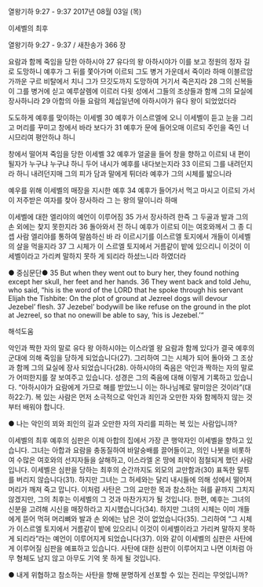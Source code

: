 열왕기하 9:27 - 9:37 
2017년 08월 03일 (목)

이세벨의 최후



열왕기하 9:27 - 9:37 / 새찬송가 366 장


요람과 함께 죽임을 당한 아하시야
27 유다의 왕 아하시야가 이를 보고 정원의 정자 길로 도망하니 예후가 그 뒤를 쫓아가며 이르되 그도 병거 가운데서 죽이라 하매 이블르암 가까운 구르 비탈에서 치니 그가 므깃도까지 도망하여 거기서 죽은지라 28 그의 신복들이 그를 병거에 싣고 예루살렘에 이르러 다윗 성에서 그들의 조상들과 함께 그의 묘실에 장사하니라 29 아합의 아들 요람의 제십일년에 아하시야가 유다 왕이 되었었더라

도도하게 예후를 맞이하는 이세벨
30 예후가 이스르엘에 오니 이세벨이 듣고 눈을 그리고 머리를 꾸미고 창에서 바라
보다가 31 예후가 문에 들어오매 이르되 주인을 죽인 너 시므리여 평안하냐 하니

창에서 떨어져 죽임을 당한 이세벨
32 예후가 얼굴을 들어 창을 향하고 이르되 내 편이 될자가 누구냐 누구냐 하니 두어
내시가 예후를 내다보는지라 33 이르되 그를 내려던지라 하니 내려던지매 그의 피가
담과 말에게 튀더라 예후가 그의 시체를 밟으니라

예우를 위해 이세벨의 매장을 지시한 예후
34 예후가 들어가서 먹고 마시고 이르되 가서 이 저주받은 여자를 찾아 장사하라 그
는 왕의 딸이니라 하매

이세벨에 대한 엘리야의 예언이 이루어짐
35 가서 장사하려 한즉 그 두골과 발과 그의 손 외에는 찾지 못한지라 36 돌아와서 전
하니 예후가 이르되 이는 여호와께서 그 종 디셉 사람 엘리야를 통하여 말씀하신 바
라 이르시기를 이스르엘 토지에서 개들이 이세벨의 살을 먹을지라 37 그 시체가 이
스르엘 토지에서 거름같이 밭에 있으리니 이것이 이세벨이라고 가리켜 말하지 못하
게 되리라 하셨느니라 하였더라

● 중심문단● 35 But when they went out to bury her, they found nothing except her skull, her feet and her hands. 36 They went back and told Jehu, who said, “his is the word of the LORD that he spoke through his servant Elijah the Tishbite: On the plot of ground at Jezreel dogs will devour Jezebel’ flesh.
37 Jezebel’ bodywill be like refuse on the ground in the plot at Jezreel, so that no onewill be able to say, ‘his is Jezebel.’“

해석도움





악인과 짝한 자의 말로
유다 왕 아하시야는 이스라엘 왕 요람과 함께 있다가 결국 예후의 군대에 의해 죽임을 당하게 되었습니다(27). 그리하여 그는 시체가 되어 돌아와 그 조상과 함께 그의 묘실에 장사 되었습니다(28). 아하시야의 죽음은 악인과 짝하는 자의 말로가 어떠한지를 잘 보여주고 있습니다. 성경은 그의 죽음에 대해 이렇게 기록하고 있습니다. “아하시야가 요람에게 가므로 해를 받았느니 이는 하나님께로 말미암은 것이라”(대하22:7). 복 있는 사람은 먼저 소극적으로 악인과 죄인과 오만한 자와 함께하지 않는 것부터 배워야 합니다.

● 나는 악인의 꾀와 죄인의 길과 오만한 자의 자리를 피하는 복 있는 사람입니까?

이세벨의 최후
예후의 심판은 이제 아합의 집에서 가장 큰 행악자인 이세벨을 향하고 있습니다. 그녀는 아합과 요람을 충동질하여 바알숭배를 끌어들이고, 의인 나봇을 비롯하여 수많은 여호와의
선지자들을 살해하고, 이스라엘 온 땅에 죄악이 점철되게 했던 사람입니다. 이세벨은 심판을 당하는 최후의 순간까지도 외모의 교만함과(30) 표독한 말투를 버리지 않습니다(31). 하지만 그녀는 그 허세와는 달리 내시들에 의해 성에서 떨어져 머리가 깨져 죽고 맙니다. 이처럼 사탄은 그의 교만한 목과 참소하는 혀를 끝까지 그치지 않겠지만, 그의 최후는 이세벨의 그
것과 마찬가지가 될 것입니다. 한편, 예후는 그녀의 신분을 고려해 시신을 매장하라고 지시했습니다(34). 하지만 그녀의 시체는 이미 개들에게 뜯어 먹혀 머리뼈와 발과 손 외에는 남은 것이 없었습니다(35). 그리하여 “그 시체가 이스르엘 토지에서 거름같이 밭에 있으리니 이것이 이세벨이라고 가리켜 말하지 못하게 되리라”라는 예언이 이루어지게 되었습니다(37). 이와 같이 이세벨의 심판은 사탄에게 이루어질 심판을 예표하고 있습니다. 사탄에 대한 심판이 이루어지고 나면 이처럼 아무 형체도 남지 않고 아무도 기억 못 하게 될 것입니다.

● 내게 위협하고 참소하는 사탄을 향해 분명하게 선포할 수 있는 진리는 무엇입니까?